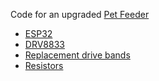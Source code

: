 Code for an upgraded [Pet Feeder](https://amzn.to/3LDeamV)

* [ESP32](https://amzn.to/3rWtfb4)
* [DRV8833](https://amzn.to/3rZzhbg)
* [Replacement drive bands](https://amzn.to/3rXb4lK)
* [Resistors](https://amzn.to/3BwGq64)
